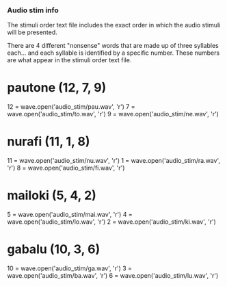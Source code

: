 ### Audio stim info
The stimuli order text file includes the exact order in which the audio stimuli will be presented.

There are 4 different "nonsense" words that are made up of three syllables each... and each syllable is identified by a specific number. These numbers are what appear in the stimuli order text file.

# pautone (12, 7, 9)
12 = wave.open('audio_stim/pau.wav', 'r')
7 = wave.open('audio_stim/to.wav', 'r')
9 = wave.open('audio_stim/ne.wav', 'r')
# nurafi (11, 1, 8)
11 = wave.open('audio_stim/nu.wav', 'r')
1 = wave.open('audio_stim/ra.wav', 'r')
8 = wave.open('audio_stim/fi.wav', 'r')
# mailoki (5, 4, 2)
5 = wave.open('audio_stim/mai.wav', 'r')
4 = wave.open('audio_stim/lo.wav', 'r')
2 = wave.open('audio_stim/ki.wav', 'r')
# gabalu (10, 3, 6)
10 = wave.open('audio_stim/ga.wav', 'r')
3 = wave.open('audio_stim/ba.wav', 'r')
6 = wave.open('audio_stim/lu.wav', 'r')
